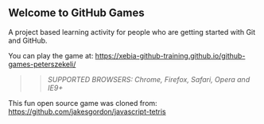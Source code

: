 ## Welcome to GitHub Games

A project based learning activity for people who are getting started with Git and GitHub.

You can play the game at: https://xebia-github-training.github.io/github-games-peterszekeli/

>> _*SUPPORTED BROWSERS*: Chrome, Firefox, Safari, Opera and IE9+_

This fun open source game was cloned from: https://github.com/jakesgordon/javascript-tetris
